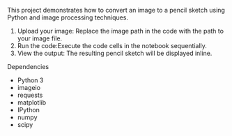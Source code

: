 This project demonstrates how to convert an image to a pencil sketch using Python and image processing techniques.



1. Upload your image: Replace the image path in the code with the path to your image file.
2. Run the code:Execute the code cells in the notebook sequentially.
3. View the output: The resulting pencil sketch will be displayed inline.


Dependencies

- Python 3
- imageio
- requests
- matplotlib
- IPython
- numpy
- scipy

